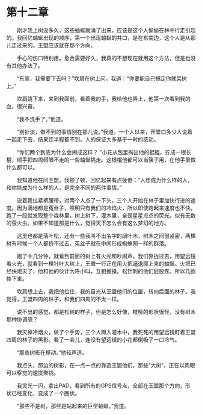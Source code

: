 # 第十二章


　　刚才我上树没多久，这些蚰蜒就涌了出来，应该是这个人偷偷在林中行走引起的。我回忆蚰蜒出现的顺序，第一个出现蚰蜒的井口，是在东南边，这个人是从那儿走过来的。王盟应该就在那个方向。

　　手心的伤口特别疼。愈合需要好久，我真的不想现在就用这个方法，但是也没有其他办法了。

　　“东家，我需要下去吗？”坎肩在树上问，我道：“你要能自己搞定你就呆树上。”

　　坎肩跳下来，来到我面前，看着我的手，我给他也弄上，他第一次看到我的血，很兴奋。

　　“我不洗手了。”他道。

　　“别扯淡，做不到的事情别在那儿说。”我道。一个人以来，开堂口多少人说着一起走下去，结果连半程都不到。人的保证大多基于一时的感动。

　　“你们两个到底为什么会闹成这样？ ”小花从包里掏出他的棍棍，拧成一根长棍，顺手把四周碍眼不走的一些蚰蜒挑走。这根棍他都可以当筷子用，在他手里做什么都可以。

　　我知道他在问王盟，我顿了顿，回忆起来有点疲倦：“人想成为什么样的人，和你能成为什么样的人，是完全不同的两件事情。”

　　说着我拉紧裤腰带，对两个人点了一下头，三个人开始在林子里加快行进的速度。因为满地都是菟丝子，照明只有我们的冷焰火，所以即使跑起来速度也不快，跑了一段就发现整个森林里，树上树下，灌木里，全是星星点点的荧光。似有无数的萤火虫。如果不知道那是什么，觉得天下怎么会有这么梦幻的地方。

　　这里也都是落叶松，还有一些我叫不出名字的阔叶木，树木之间很紧密，两棵树有时候一个人都挤不过去。菟丝子就在中间形成蜘蛛网一样的群落。

　　跑了十几分钟，就看到前面的树上有火光和吵闹声，我们靠拢过去，用望远镜看火光，就看到一棵针叶大树上，王盟一行正在用火把逼退爬上来的蚰蜒。火把已经快熄灭了，他和他的伙计大呼小叫，互相推搡。松针刺的他们屁股疼。所以几欲摔下来。

　　坎肩想上去，我把他拉住，我的目光从王盟他们的位置，转向后面的林子。我觉得，王盟四周的林子，和我们四周的不太一样。

　　说不出的感觉，都是松树的样子，但是怎么好像，枝桠的形状很怪，没有树木那种协调感？

　　我灭掉冷烟火，做了个手势，三个人蹲入灌木中，我死死的用望远镜盯着王盟四周的林子的黑影。看了一会儿，连没有望远镜的小花都倒吸了一口冷气。

　　“那些树影在移动。”他轻声道。

　　我点头，那边的树影，在一点一点的靠近王盟他们，那些“大树”，正在以肉眼可以察觉的速度聚拢。

　　我灵光一闪，拿出PAD，看到所有的GPS信号点，全部在王盟那个方向，形状已经变化，变成了一个圈状。

　　“那些不是树，那些是站起来的巨型蚰蜒。”我道。

